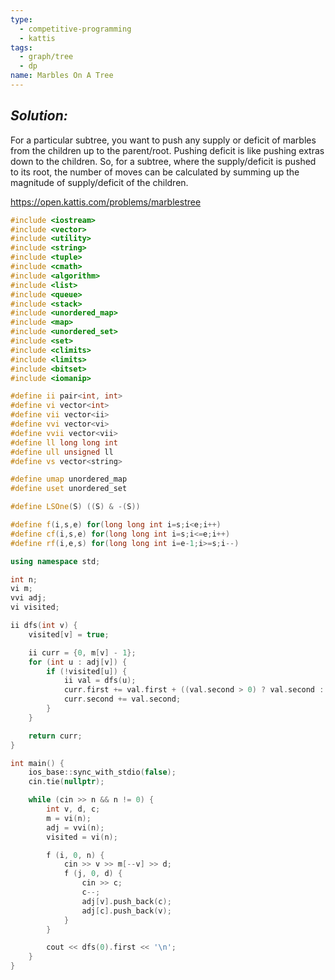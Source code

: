 ```yaml
---
type:
  - competitive-programming
  - kattis
tags:
  - graph/tree
  - dp
name: Marbles On A Tree
---
```

## _Solution:_
For a particular subtree, you want to push any supply or deficit of marbles from the children up to the parent/root. Pushing deficit is like pushing extras down to the children. So, for a subtree, where the supply/deficit is pushed to its root, the number of moves can be calculated by summing up the magnitude of supply/deficit of the children.

https://open.kattis.com/problems/marblestree
```cpp
#include <iostream>
#include <vector>
#include <utility>
#include <string>
#include <tuple>
#include <cmath>
#include <algorithm>
#include <list>
#include <queue>
#include <stack>
#include <unordered_map>
#include <map>
#include <unordered_set>
#include <set>
#include <climits>
#include <limits>
#include <bitset>
#include <iomanip>

#define ii pair<int, int>
#define vi vector<int>
#define vii vector<ii>
#define vvi vector<vi>
#define vvii vector<vii>
#define ll long long int
#define ull unsigned ll
#define vs vector<string>

#define umap unordered_map
#define uset unordered_set

#define LSOne(S) ((S) & -(S))

#define f(i,s,e) for(long long int i=s;i<e;i++)
#define cf(i,s,e) for(long long int i=s;i<=e;i++)
#define rf(i,e,s) for(long long int i=e-1;i>=s;i--)

using namespace std;

int n;
vi m;
vvi adj;
vi visited;

ii dfs(int v) {
    visited[v] = true;

    ii curr = {0, m[v] - 1};
    for (int u : adj[v]) {
        if (!visited[u]) {
            ii val = dfs(u);
            curr.first += val.first + ((val.second > 0) ? val.second : -val.second);
            curr.second += val.second;
        }
    }

    return curr;
}

int main() {
    ios_base::sync_with_stdio(false);
    cin.tie(nullptr);

    while (cin >> n && n != 0) {
        int v, d, c;
        m = vi(n);
        adj = vvi(n);
        visited = vi(n);

        f (i, 0, n) {
            cin >> v >> m[--v] >> d;
            f (j, 0, d) {
                cin >> c;
                c--;
                adj[v].push_back(c);
                adj[c].push_back(v);
            }
        }

        cout << dfs(0).first << '\n';
    }
}
```